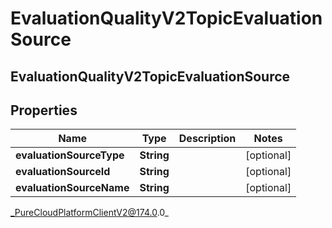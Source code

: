 # EvaluationQualityV2TopicEvaluationSource

## EvaluationQualityV2TopicEvaluationSource

## Properties

|Name | Type | Description | Notes|
|------------ | ------------- | ------------- | -------------|
| **evaluationSourceType** | **String** |  | [optional] |
| **evaluationSourceId** | **String** |  | [optional] |
| **evaluationSourceName** | **String** |  | [optional] |



_PureCloudPlatformClientV2@174.0.0_
